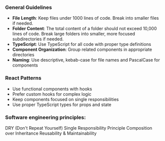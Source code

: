 ### General Guidelines
- **File Length**: Keep files under 1000 lines of code. Break into smaller files if needed.
- **Folder Content**: The total content of a folder should not exceed 10,000 lines of code. Break large folders into smaller, more focused subdirectories if needed.
- **TypeScript**: Use TypeScript for all code with proper type definitions
- **Component Organization**: Group related components in appropriate directories
- **Naming**: Use descriptive, kebab-case for file names and PascalCase for components

### React Patterns
- Use functional components with hooks
- Prefer custom hooks for complex logic
- Keep components focused on single responsibilities
- Use proper TypeScript types for props and state

### Software engineering principles:

DRY (Don't Repeat Yourself)
Single Responsibility Principle
Composition over Inheritance
Reusability & Maintainability